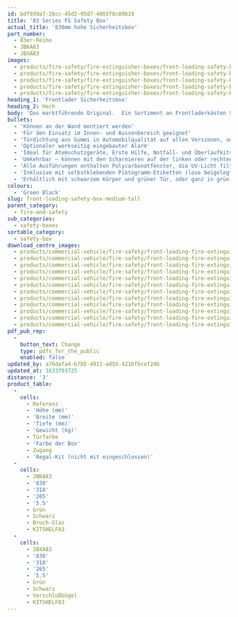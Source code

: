 ```yaml
---
id: bdf939a7-28cc-45d2-95d7-4065f8c09b19
title: '83 Series FS Safety Box'
actual_title: '830mm hohe Sicherheitsbox'
part_number:
  - 83er-Reihe
  - JBKA83
  - JBXA83
images:
  - products/fire-safety/fire-extinguisher-boxes/front-loading-safety-boxes/83/images-lr/Product_Image_776x776_(518x518_focus_area)-JBXA83_01.jpg
  - products/fire-safety/fire-extinguisher-boxes/front-loading-safety-boxes/83/images-lr/Product_Image_776x776_(518x518_focus_area)-JBXA83_02.jpg
  - products/fire-safety/fire-extinguisher-boxes/front-loading-safety-boxes/83/images-lr/Product_Image_776x776_(518x518_focus_area)-JBXA83_03.jpg
  - products/fire-safety/fire-extinguisher-boxes/front-loading-safety-boxes/83/images-lr/Product_Image_776x776_(518x518_focus_area)-JBKA83_01.jpg
  - products/fire-safety/fire-extinguisher-boxes/front-loading-safety-boxes/83/images-lr/Product_Image_776x776_(518x518_focus_area)-JBKA83_02.jpg
heading_1: 'Frontlader Sicherheitsbox'
heading_2: Hoch
body: 'Das marktführende Original.  Ein Sortiment an Frontladerkästen Sicherheitsbox die beim Notfall einen schnellen Zugriff erlauben.'
bullets:
  - 'Können an der Wand montiert werden'
  - 'Für den Einsatz im Innen- und Aussenbereich geeignet'
  - 'Türdichtung aus Gummi in Automobilqualität auf allen Versionen, um das Eindringen von Wasser und Staub zu verhindern'
  - 'Optionaler werkseitig eingebauter Alarm'
  - 'Ideal für Atemschutzgeräte, Erste Hilfe, Notfall- und Überlaufkits'
  - 'Umkehrbar – können mit den Scharnieren auf der linken oder rechten Seite montiert werden'
  - 'Alle Ausführungen enthalten Polycarbonatfenster, die UV-Licht filtern'
  - 'Inklusive mit selbstklebenden Piktogramm-Etiketten (lose beigelegt)'
  - 'Erhältlich mit schwarzem Körper und grüner Tür, oder ganz in grün'
colours:
  - 'Green Black'
slug: front-loading-safety-box-medium-tall
parent_category:
  - fire-and-safety
sub_categories:
  - safety-boxes
sortable_category:
  - safety-box
download_centre_images:
  - products/commercial-vehicle/fire-safety/front-loading-fire-extinguisher-boxes/83/images-hr/JBKE83_001.jpg
  - products/commercial-vehicle/fire-safety/front-loading-fire-extinguisher-boxes/83/images-hr/JBKE83_002.jpg
  - products/commercial-vehicle/fire-safety/front-loading-fire-extinguisher-boxes/83/images-hr/JBKE83_003.jpg
  - products/commercial-vehicle/fire-safety/front-loading-fire-extinguisher-boxes/83/images-hr/JBKE83_004.jpg
  - products/commercial-vehicle/fire-safety/front-loading-fire-extinguisher-boxes/83/images-hr/JBXE83_001.jpg
  - products/commercial-vehicle/fire-safety/front-loading-fire-extinguisher-boxes/83/images-hr/JBXE83_002.jpg
  - products/commercial-vehicle/fire-safety/front-loading-fire-extinguisher-boxes/83/images-hr/JBXE83_003.jpg
  - products/commercial-vehicle/fire-safety/front-loading-fire-extinguisher-boxes/83/images-hr/JBXE83_004.jpg
  - products/commercial-vehicle/fire-safety/front-loading-fire-extinguisher-boxes/83/images-hr/JBXE83_03.jpg
  - products/commercial-vehicle/fire-safety/front-loading-fire-extinguisher-boxes/83/images-hr/JBXR83_001.jpg
  - products/commercial-vehicle/fire-safety/front-loading-fire-extinguisher-boxes/83/images-hr/JBXR83_002.jpg
  - products/commercial-vehicle/fire-safety/front-loading-fire-extinguisher-boxes/83/images-hr/JBXR83_003.jpg
pdf_pub_rep:
  -
    button_text: Change
    type: pdfs_for_the_public
    enabled: false
updated_by: a76dafa4-b7b5-4911-ad55-421bfbcef2db
updated_at: 1633703725
distance: '3'
product_table:
  -
    cells:
      - Referenz
      - 'Höhe (mm)'
      - 'Breite (mm)'
      - 'Tiefe (mm)'
      - 'Gewicht (kg)'
      - Türfarbe
      - 'Farbe der Box'
      - Zugang
      - 'Regal-Kit (nicht mit eingeschlossen)'
  -
    cells:
      - JBKA83
      - '830'
      - '310'
      - '265'
      - '5.5'
      - Grün
      - Schwarz
      - Bruch-Glas
      - KITSHELF83
  -
    cells:
      - JBXA83
      - '830'
      - '310'
      - '265'
      - '5.5'
      - Grün
      - Schwarz
      - Verschlußbügel
      - KITSHELF83
---
```

